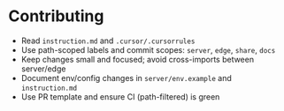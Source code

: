 # Contributing

- Read `instruction.md` and `.cursor/.cursorrules`
- Use path-scoped labels and commit scopes: `server`, `edge`, `share`, `docs`
- Keep changes small and focused; avoid cross-imports between server/edge
- Document env/config changes in `server/env.example` and `instruction.md`
- Use PR template and ensure CI (path-filtered) is green